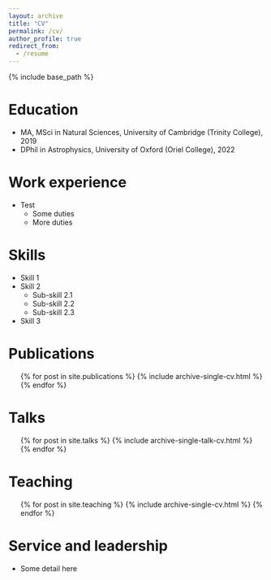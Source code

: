 ```yaml
---
layout: archive
title: "CV"
permalink: /cv/
author_profile: true
redirect_from:
  - /resume
---
```


{% include base_path %}

Education
======
* MA, MSci in Natural Sciences, University of Cambridge (Trinity College), 2019
* DPhil in Astrophysics, University of Oxford (Oriel College), 2022

Work experience
======
* Test
  * Some duties
  * More duties
  
Skills
======
* Skill 1
* Skill 2
  * Sub-skill 2.1
  * Sub-skill 2.2
  * Sub-skill 2.3
* Skill 3

Publications
======
  <ul>{% for post in site.publications %}
    {% include archive-single-cv.html %}
  {% endfor %}</ul>
  
Talks
======
  <ul>{% for post in site.talks %}
    {% include archive-single-talk-cv.html %}
  {% endfor %}</ul>
  
Teaching
======
  <ul>{% for post in site.teaching %}
    {% include archive-single-cv.html %}
  {% endfor %}</ul>
  
Service and leadership
======
* Some detail here

